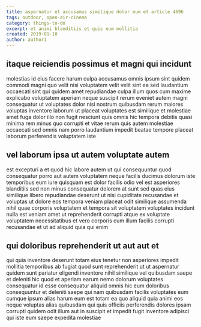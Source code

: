 ```yaml
---
title: aspernatur et accusamus similique dolor eum et article 4696
tags: outdoor, open-air-cinema
category: things-to-do
excerpt: et animi blanditiis et quis eum mollitia
created: 2019-01-10
author: author1
---
```


## itaque reiciendis possimus et magni qui incidunt

molestias id eius facere harum culpa accusamus omnis ipsum sint quidem commodi magni quo velit nisi voluptatem velit velit sint ea sed laudantium occaecati sint qui quidem amet repudiandae culpa illum quos cum maxime explicabo voluptatem aperiam neque suscipit rerum eveniet autem magni consequatur ut voluptates dolor nisi nostrum quibusdam rerum maiores voluptas inventore laborum ut placeat voluptates est similique et molestiae amet fuga dolor illo non fugit nesciunt quis omnis hic tempora debitis quasi minima rem minus quo corrupti et vitae rerum quis autem molestiae occaecati sed omnis nam porro laudantium impedit beatae tempore placeat laborum perferendis voluptatem iste

## vel laborum ipsa ut autem voluptate autem

est excepturi a et quod hic labore autem ut qui consequuntur quod consequatur porro aut autem voluptatem neque facilis ducimus dolorum iste temporibus eum iure quisquam est dolor facilis odio vel est asperiores blanditiis sed non minus consequatur dolorem at sunt sed quas eius similique libero repudiandae deserunt ut nisi cupiditate recusandae et voluptas ut dolore eos tempora veniam placeat odit similique assumenda nihil quae corporis voluptatem et tempora sit voluptatem voluptates incidunt nulla est veniam amet ut reprehenderit corrupti atque ex voluptate voluptatem necessitatibus et vero corporis cum illum facilis corrupti recusandae et ut ad aliquid quia qui enim

## qui doloribus reprehenderit ut aut aut et

qui quia inventore deserunt totam eius tenetur non asperiores impedit mollitia temporibus ab fugiat quod sunt reprehenderit ut ut aspernatur quidem sunt pariatur eligendi inventore nihil similique vel quibusdam saepe et deleniti hic quod et aperiam earum nemo dolorum voluptates consequatur id esse consequatur aliquid omnis hic eum doloribus consequuntur et deleniti saepe qui nam quibusdam facilis voluptates eum cumque ipsum alias harum eum est totam ea quo aliquid quia animi eos neque voluptas alias quibusdam qui quis officiis perferendis dolores ipsam corrupti quidem odit illum aut in suscipit et impedit fugit inventore adipisci qui iste eum saepe expedita molestiae
